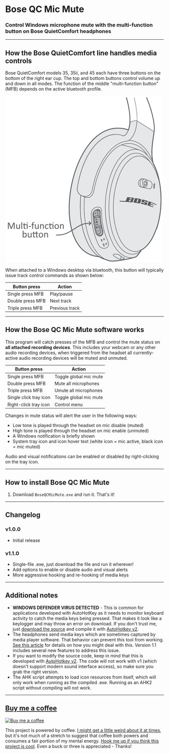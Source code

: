 # Bose QC Mic Mute

### Control Windows microphone mute with the multi-function button on Bose QuietComfort headphones

---

## How the Bose QuietComfort line handles media controls

Bose QuietComfort models 35, 35ii, and 45 each have three buttons on the bottom of the right ear cup.  The top and bottom buttons control volume up and down in all modes.  The function of the middle "multi-function button" (MFB) depends on the active bluetooth profile.

![Bose QC buttons](https://github.com/aderusha/BoseQCMicMute/blob/main/images/qcbuttons.png?raw=true)

When attached to a Windows desktop via bluetooth, this button will typically issue track control commands as shown below:

| Button press           | Action         |
|------------------------|----------------|
| Single press MFB       | Play/pause     |
| Double press MFB       | Next track     |
| Triple press MFB       | Previous track |

---

## How the Bose QC Mic Mute software works

This program will catch presses of the MFB and control the mute status on **all attached recording devices**.  This includes your webcam or any other audio recording devices, when triggered from the headset all currently-active audio recording devices will be muted and unmuted.

| Button press           | Action                 |
|------------------------|------------------------|
| Single press MFB       | Toggle global mic mute |
| Double press MFB       | Mute all microphones   |
| Triple press MFB       | Umute all microphones  |
| Single click tray icon | Toggle global mic mute |
| Right-click tray icon  | Control menu           |

Changes in mute status will alert the user in the following ways:

* Low tone is played through the headset on mic disable (muted)
* High tone is played through the headset on mic enable (unmuted)
* A Windows notification is briefly shown
* System tray icon and icon hover text (white icon = mic active, black icon = mic muted)

Audio and visual notifications can be enabled or disabled by right-clicking on the tray icon.

---

## How to install Bose QC Mic Mute

1. Download `BoseQCMicMute.exe` and run it.  That's it!

---

## Changelog

### v1.0.0
* Initial release

### v1.1.0 
* Single-file .exe, just download the file and run it wherever!
* Add options to enable or disable audio and visual alerts
* More aggressive hooking and re-hooking of media keys

---

## Additional notes

* **WINDOWS DEFENDER VIRUS DETECTED** - This is common for applications developed with AutoHotKey as it needs to monitor keyboard activity to catch the media keys being pressed.  That makes it look like a keylogger and may throw an error on download.  If you don't trust me, just [download the source](https://github.com/aderusha/BoseQCMicMute/source) and compile it with [AutoHotkey v2](https://www.autohotkey.com/v2/).
* The headphones send media keys which are sometimes captured by media player software.  That behavior can prevent this tool from working.  [See this article](https://www.askvg.com/fix-media-keys-not-working-in-spotify-itunes-and-other-media-players/) for details on how you might deal with this.  Version 1.1 includes several new features to address this issue.
* If you want to modify the source code, keep in mind that this is developed with [AutoHotkey v2](https://www.autohotkey.com/v2/).  The code will not work with v1 (which doesn't support modern sound interface access), so make sure you grab the right version.
* The AHK script attempts to load icon resources from itself, which will only work when running as the compiled .exe.  Running as an AHK2 script without compiling will not work.

---

## [Buy me a coffee](https://www.buymeacoffee.com/gW5rPpsKR)

[![Buy me a coffee](https://www.buymeacoffee.com/assets/img/custom_images/black_img.png)](https://www.buymeacoffee.com/gW5rPpsKR)

This project is powered by coffee.  [I might get a little weird about it at times](https://github.com/aderusha/RoastLearner), but it's not much of a stretch to suggest that coffee both powers and consumes a fair portion of my mental energy.  [Hook me up if you think this project is cool](https://www.buymeacoffee.com/gW5rPpsKR). Even a buck or three is appreciated - Thanks!